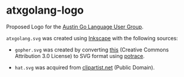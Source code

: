 # atxgolang-logo

Proposed Logo for the [Austin Go Language User
Group](http://www.meetup.com/atxgolang/).

`atxgolang.svg` was created using [Inkscape](http://inkscape.org/) with the
following sources:

- `gopher.svg` was created by converting
  [this](http://golang.org/doc/gopher/gopherbw.png) (Creative Commons
  Attribution 3.0 License) to SVG format using
  [potrace](http://potrace.sourceforge.net/).

- `hat.svg` was acquired from
  [clipartist.net](http://clipartist.info/openclipart.org/2011/Sept/September/11-Sunday/Cowboy_hat.svg)
  (Public Domain).
